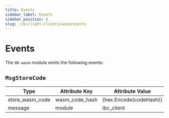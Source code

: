 ```yaml
---
title: Events
sidebar_label: Events
sidebar_position: 6
slug: /ibc/light-clients/wasm/events
---
```


# Events

The `08-wasm` module emits the following events:

## `MsgStoreCode`

| Type            | Attribute Key  | Attribute Value        |
|-----------------|----------------|------------------------|
| store_wasm_code | wasm_code_hash | {hex.Encode(codeHash)} |
| message         | module         | ibc_client             |
